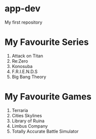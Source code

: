 # app-dev
My first repository

# My Favourite Series
1. Attack on Titan
2. Re:Zero
3. Konosuba
4. F.R.I.E.N.D.S
5. Big Bang Theory

# My Favourite Games
1. Terraria
2. Cities Skylines
3. Library of Ruina
4. Limbus Company
5. Totally Accurate Battle Simulator


